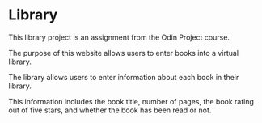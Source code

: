 # Library

This library project is an assignment from the Odin Project course.

The purpose of this website allows users to enter books into a virtual library.

The library allows users to enter information about each book in their library.

This information includes the book title, number of pages, the book rating out of five stars, and whether the book has been read or not.

